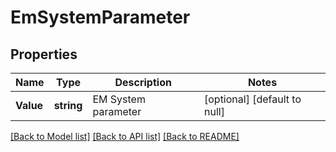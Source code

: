 # EmSystemParameter

## Properties
Name | Type | Description | Notes
------------ | ------------- | ------------- | -------------
**Value** | **string** | EM System parameter | [optional] [default to null]

[[Back to Model list]](../README.md#documentation-for-models) [[Back to API list]](../README.md#documentation-for-api-endpoints) [[Back to README]](../README.md)

